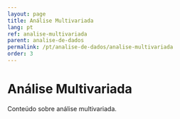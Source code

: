 ```yaml
---
layout: page
title: Análise Multivariada
lang: pt
ref: analise-multivariada
parent: analise-de-dados
permalink: /pt/analise-de-dados/analise-multivariada
order: 3
---
```


# Análise Multivariada

Conteúdo sobre análise multivariada.
